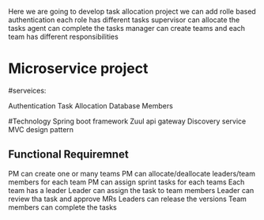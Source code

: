 Here we are going to develop task allocation project
we can add rolle based authentication 
each role has different tasks
supervisor can allocate the tasks
agent can complete the tasks
manager can create teams and each team has different responsibilities

# Microservice project

#serveices: 

Authentication
Task Allocation
Database
Members 

#Technology
Spring boot framework
Zuul api gateway
Discovery service
MVC design pattern

Functional Requiremnet
-------------
PM can create one or many teams
PM can allocate/deallocate leaders/team members for each team
PM can assign sprint tasks for each teams
Each team has a leader
Leader can assign the task to team members
Leader can review tha task and approve MRs
Leaders can release the versions
Team members can complete the tasks








